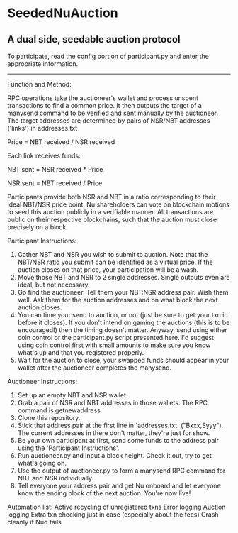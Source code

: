 # SeededNuAuction
## A dual side, seedable auction protocol

To participate, read the config portion of participant.py and enter the appropriate information.


----------------------------------------------------------------------------------------------

Function and Method:

RPC operations take the auctioneer's wallet and process unspent transactions to find a common price.
It then outputs the target of a manysend command to be verified and sent manually by the auctioneer.
The target addresses are determined by pairs of NSR/NBT addresses ('links') in addresses.txt


Price = NBT received / NSR received

Each link receives funds:

NBT sent = NSR received * Price

NSR sent = NBT received / Price

Participants provide both NSR and NBT in a ratio corresponding to their ideal NBT/NSR price point.
Nu shareholders can vote on blockchain motions to seed this auction publicly in a verifiable manner.
All transactions are public on their respective blockchains, such that the auction must close precisely on a block.


Participant Instructions:
1.  Gather NBT and NSR you wish to submit to auction.  Note that the NBT/NSR ratio you submit can be identified as a virtual price.  If the auction closes on that price, your participation will be a wash.
2.  Move those NBT and NSR to 2 single addresses.  Single outputs even are ideal, but not necessary.
3.  Go find the auctioneer.  Tell them your NBT:NSR address pair.  Wish them well.  Ask them for the auction addresses and on what block the next auction closes.
4.  You can time your send to auction, or not (just be sure to get your txn in before it closes).  If you don't intend on gaming the auctions (this is to be encouraged!) then the timing doesn't matter.  Anyway, send using either coin control or the participant.py script presented here.  I'd suggest using coin control first with small amounts to make sure you know what's up and that you registered properly.
5.  Wait for the auction to close, your swapped funds should appear in your wallet after the auctioneer completes the manysend.



Auctioneer Instructions:
1.  Set up an empty NBT and NSR wallet.
2.  Grab a pair of NSR and NBT addresses in those wallets.  The RPC command is getnewaddress.
3.  Clone this repository.
4.  Stick that address pair at the first line in 'addresses.txt' ("Bxxx,Syyy").  The current addresses in there don't matter, they're just for show.
5.  Be your own participant at first, send some funds to the address pair using the 'Participant Instructions'.
6.  Run auctioneer.py and input a block height.  Check it out, try to get what's going on.
7.  Use the output of auctioneer.py to form a manysend RPC command for NBT and NSR individually.
8.  Tell everyone your address pair and get Nu onboard and let everyone know the ending block of the next auction.  You're now live!



Automation list:
Active recycling of unregistered txns
Error logging
Auction logging
Extra txn checking just in case (especially about the fees)
Crash cleanly if Nud fails
